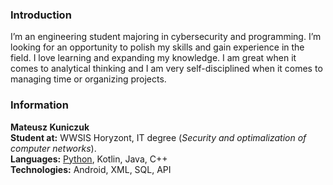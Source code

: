 ### Introduction
I’m  an  engineering  student  majoring  in  cybersecurity  and programming.
I’m  looking  for  an  opportunity  to  polish  my skills and gain experience in the field. I love learning and expanding my knowledge. I am great when it comes to analytical thinking and I am very self-disciplined when it comes to managing time or organizing projects.  

### Information
**Mateusz Kuniczuk**  
**Student at:** WWSIS Horyzont, IT degree (_Security and optimalization of computer networks_).  
**Languages:** <ins>Python</ins>, Kotlin, Java, C++  
**Technologies:** Android, XML, SQL, API  
<!--
**Maffey/Maffey** is a ✨ _special_ ✨ repository because its `README.md` (this file) appears on your GitHub profile.
Here are some ideas to get you started:
- 🔭 I’m currently working on ...
- 🌱 I’m currently learning ...
- 👯 I’m looking to collaborate on ...
- 🤔 I’m looking for help with ...
- 💬 Ask me about ...
- 📫 How to reach me: ...
- 😄 Pronouns: ...
- ⚡ Fun fact: ...
-->
